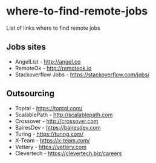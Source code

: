 # where-to-find-remote-jobs
List of links where to find remote jobs

## Jobs sites
* AngelList - http://angel.co
* RemoteOk - http://remoteok.io
* Stackoverflow Jobs - https://stackoverflow.com/jobs/

## Outsourcing
* Toptal - https://toptal.com/
* ScalablePath - http://scalablepath.com
* Crossover - http://crossover.com
* BairesDev - https://bairesdev.com
* Turing - https://turing.com/
* X-Team - https://x-team.com/
* Vettery - https://vettery.com
* Clevertech - https://clevertech.biz/careers
